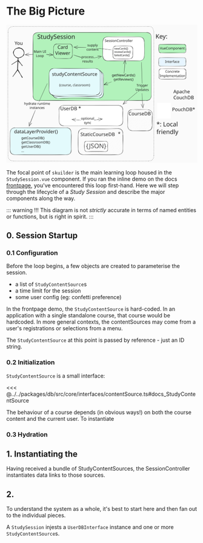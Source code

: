 # The Big Picture

![Architecture Diagram](../assets/sk-architecture.excalidraw.svg)

The focal point of `skuilder` is the main learning loop housed in the `StudySession.vue` component. If you ran the inline demo on the docs [frontpage](../index), you've encountered this loop first-hand. Here we will step through the lifecycle of a *Study Session* and describe the major components along the way.

::: warning !!!
This diagram is not *strictly* accurate in terms of named entities or functions, but is right in spirit.
:::

## 0. Session Startup

### 0.1 Configuration

Before the loop begins, a few objects are created to parameterise the session.
- a list of `StudyContentSource`s
- a time limit for the session
- some user config (eg: confetti preference)

In the frontpage demo, the `StudyContentSource` is hard-coded. In an application with a single standalone course, that course would be hardcoded. In more general contexts, the contentSources may come from a user's registrations or selections from a menu.

The `StudyContentSource` at this point is passed by reference - just an ID string.

### 0.2 Initialization

`StudyContentSource` is a small interface:

<<< @../../packages/db/src/core/interfaces/contentSource.ts#docs_StudyContentSource

The behaviour of a course depends (in obvious ways!) on both the course content and the current user. To instantiate


### 0.3 Hydration



## 1. Instantiating the



Having received a bundle of StudyContentSources, the SessionController instantiates data links to those sources.



## 2.


To understand the system as a whole, it's best to start here and then fan out to the individual pieces.

A `StudySession` injests a `UserDBInterface` instance and one or more `StudyContentSource`s.
